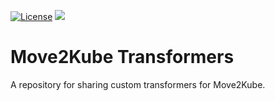 [![License](https://img.shields.io/:license-apache-blue.svg)](https://www.apache.org/licenses/LICENSE-2.0.html)
[<img src="https://img.shields.io/badge/slack-konveyor/move2kube-green.svg?logo=slack">](https://kubernetes.slack.com/archives/CR85S82A2)

# Move2Kube Transformers

A repository for sharing custom transformers for Move2Kube.
